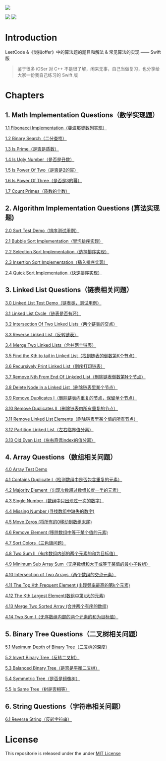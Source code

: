 ![](res/header.png)

![](https://img.shields.io/badge/language-C%2B%2B-F14E7E.svg)   ![](https://img.shields.io/badge/judgement-passing-brightgreen.svg)


# Introduction

LeetCode &《剑指offer》中的算法题的题目和解法 & 常见算法的实现 —— Swift 版

> 鉴于很多 iOSer 对 C++ 不是很了解，闲来无事，自己当做复习，也分享给大家一份我自己练习的 Swift 版

# Chapters

## 1. Math  Implementation Questions（数学实现题）

[1.1 Fibonacci Implementation（斐波那契数列实现）](https://github.com/knightsj/awesome-algorithm-question-solution/tree/master/%5B1%5D.%20Math%20Implementation/1.1%20Fibonacci%20Implementation)

[1.2 Binary Search（二分查找）](https://github.com/knightsj/awesome-algorithm-question-solution/tree/master/%5B1%5D.%20Math%20Implementation/1.2%20Binary%20Search)

[1.3 Is Prime（是否是质数）](https://github.com/knightsj/awesome-algorithm-question-solution/tree/master/%5B1%5D.%20Math%20Implementation/1.3%20Is%20Prime)

[1.4 Is Ugly Number（是否是丑数）](https://github.com/knightsj/awesome-algorithm-question-solution/tree/master/%5B1%5D.%20Math%20Implementation/1.4%20Is%20Ugly%20Number)

[1.5 Is Power Of Two（是否是2的幂）](https://github.com/knightsj/awesome-algorithm-question-solution/tree/master/%5B1%5D.%20Math%20Implementation/1.5%20Is%20Power%20Of%20Two)

[1.6 Is Power Of Three（是否是3的幂）](https://github.com/knightsj/awesome-algorithm-question-solution/tree/master/%5B1%5D.%20Math%20Implementation/1.6%20Is%20Power%20Of%20Three)

[1.7 Count Primes（质数的个数）](https://github.com/knightsj/awesome-algorithm-question-solution/tree/master/%5B1%5D.%20Math%20Implementation/1.7%20Count%20Primes)


## 2. Algorithm Implementation Questions (算法实现题)

[2.0 Sort Test Demo（排序测试用例）](https://github.com/knightsj/awesome-algorithm-question-solution/tree/master/%5B2%5D.%20Algorithm%20Implementation/2.0%20Sort%20Test%20Demo)

[2.1 Bubble Sort Implementation（冒泡排序实现）](https://github.com/knightsj/awesome-algorithm-question-solution/tree/master/%5B2%5D.%20Algorithm%20Implementation/2.1%20Bubble%20Sort%20Implementation)

[2.2 Selection Sort Implementation（选择排序实现）](https://github.com/knightsj/awesome-algorithm-question-solution/tree/master/%5B2%5D.%20Algorithm%20Implementation/2.2%20Selection%20Sort%20Implementation)

[2.3 Insertion Sort Implementation（插入排序实现）](https://github.com/knightsj/awesome-algorithm-question-solution/tree/master/%5B2%5D.%20Algorithm%20Implementation/2.3%20Insertion%20Sort%20Implementation)

[2.4 Quick Sort Implementation（快速排序实现）](https://github.com/knightsj/awesome-algorithm-question-solution/tree/master/%5B2%5D.%20Algorithm%20Implementation/2.4%20Quick%20Sort%20Implementation)


## 3. Linked List Questions（链表相关问题）

[3.0 Linked List Test Demo（链表类，测试用例）](https://github.com/knightsj/awesome-algorithm-question-solution/tree/master/%5B3%5D.%20Linked%20List/3.0%20Linked%20List%20Test%20Demo)

[3.1 Linked List Cycle（链表是否有环）](https://github.com/knightsj/awesome-algorithm-question-solution/tree/master/%5B3%5D.%20Linked%20List/3.1%20Linked%20List%20Cycle)

[3.2 Intersection Of Two Linked Lists（两个链表的交点）](https://github.com/knightsj/awesome-algorithm-question-solution/tree/master/%5B3%5D.%20Linked%20List/3.2%20Intersection%20Of%20Two%20Linked%20Lists)

 [3.3 Reverse Linked List（反转链表）](https://github.com/knightsj/awesome-algorithm-question-solution/tree/master/%5B3%5D.%20Linked%20List/3.3%20Reverse%20Linked%20List)

[3.4 Merge Two Linked Lists（合并两个链表）](https://github.com/knightsj/awesome-algorithm-question-solution/tree/master/%5B3%5D.%20Linked%20List/3.4%20Merge%20Two%20Linked%20Lists)

[3.5 Find the Kth to tail in Linked List（找到链表的倒数第K个节点）](https://github.com/knightsj/awesome-algorithm-question-solution/tree/master/%5B3%5D.%20Linked%20List/3.5%20Find%20the%20Kth%20to%20tail%20in%20Linked%20List)

[3.6 Recursively Print Linked List（倒序打印链表）](https://github.com/knightsj/awesome-algorithm-question-solution/tree/master/%5B3%5D.%20Linked%20List/3.6%20Recursively%20Print%20Linked%20List%20)

[3.7 Remove Nth From End Of Linkded List（删除链表倒数第N个节点）](https://github.com/knightsj/awesome-algorithm-question-solution/tree/master/%5B3%5D.%20Linked%20List/3.7%20Remove%20Nth%20From%20End%20Of%20Linkded%20List)

[3.8 Delete Node in a Linked List（删除链表里某个节点）](https://github.com/knightsj/awesome-algorithm-question-solution/tree/master/%5B3%5D.%20Linked%20List/3.8%20Delete%20Node%20in%20a%20Linked%20List/)

[3.9 Remove Duplicates I（删除链表内重复的节点，保留单个节点）](https://github.com/knightsj/awesome-algorithm-question-solution/tree/master/%5B3%5D.%20Linked%20List/3.9%20Remove%20Duplicates%20I)

[3.10 Remove Duplicates II（删除链表内所有重复的节点）](https://github.com/knightsj/awesome-algorithm-question-solution/tree/master/%5B3%5D.%20Linked%20List/3.10%20Remove%20Duplicates%20II)

[3.11 Remove Linked List Elements（删除链表里某个值的所有节点）](https://github.com/knightsj/awesome-algorithm-question-solution/tree/master/%5B3%5D.%20Linked%20List/3.11%20Remove%20Linked%20List%20Elements)

[3.12 Partition Linked List（左右临界值分离）](https://github.com/knightsj/awesome-algorithm-question-solution/tree/master/%5B3%5D.%20Linked%20List/3.12%20Partition%20Linked%20List)

[3.13 Old Even List（左右奇偶index的值分离）](https://github.com/knightsj/awesome-algorithm-question-solution/tree/master/%5B3%5D.%20Linked%20List/3.13%20Old%20Evem%20List)

## 4. Array Questions（数组相关问题）

[4.0 Array Test Demo](https://github.com/knightsj/awesome-algorithm-question-solution/tree/master/%5B4%5D.%20Array/4.0%20Array%20Test%20demo)

[4.1 Contains Duplicate I（检测数组中是否包含重复的元素）](https://github.com/knightsj/awesome-algorithm-question-solution/tree/master/%5B4%5D.%20Array/4.1%20Contains%20Duplicate%20I)

[4.2 Majority Element（出现次数超过数组长度一半的元素）](https://github.com/knightsj/awesome-algorithm-question-solution/tree/master/%5B4%5D.%20Array/4.2%20Majority%20Element)

[4.3 Single Number（数组中只出现过一次的数字）](https://github.com/knightsj/awesome-algorithm-question-solution/tree/master/%5B4%5D.%20Array/4.3%20Single%20Number)

[4.4 Missing Number (寻找数组中缺失的数字)](https://github.com/knightsj/awesome-algorithm-question-solution/tree/master/%5B4%5D.%20Array/4.4%20Missing%20Number)

[4.5 Move Zeros (将所有的0移动到数组末尾)](https://github.com/knightsj/awesome-algorithm-question-solution/tree/master/%5B4%5D.%20Array/4.5%20Move%20Zeros)

[4.6 Remove Element (移除数组中等于某个值的元素)](https://github.com/knightsj/awesome-algorithm-question-solution/tree/master/%5B4%5D.%20Array/4.6%20Remove%20Element)

[4.7 Sort Colors（三色旗问题）](https://github.com/knightsj/awesome-algorithm-question-solution/tree/master/%5B4%5D.%20Array/4.7%20Sort%20Colors)

[4.8 Two Sum II（有序数组内部的两个元素的和为目标值）](https://github.com/knightsj/awesome-algorithm-question-solution/tree/master/%5B4%5D.%20Array/4.8%20Two%20Sum%20II)

[4.9 Minimum Sub Array Sum（无序数组和大于或等于某值的最小子数组）](https://github.com/knightsj/awesome-algorithm-question-solution/tree/master/%5B4%5D.%20Array/4.9%20Minimum%20Sub%20Array%20Sum)

[4.10 Intersection of Two Arrays（两个数组的交点元素）](https://github.com/knightsj/awesome-algorithm-question-solution/tree/master/%5B4%5D.%20Array/4.10%20Intersection%20of%20Two%20Arrays)

[4.11 The Top Kth Frequent Element  (出现频率最高的第k个元素)](https://github.com/knightsj/awesome-algorithm-question-solution/tree/master/%5B4%5D.%20Array/4.11%20The%20Top%20Kth%20Frequent%20Element )

[4.12 The Kth Largest Element(数组中第k大的元素)](https://github.com/knightsj/awesome-algorithm-question-solution/tree/master/%5B4%5D.%20Array/4.12%20The%20Kth%20Largest%20Element)

[4.13 Merge Two Sorted Array (合并两个有序的数组)](https://github.com/knightsj/awesome-algorithm-question-solution/tree/master/%5B4%5D.%20Array/4.13%20Merge%20Two%20Sorted%20Array)

[4.14 Two Sum I（无序数组内部的两个元素的和为目标值）](https://github.com/knightsj/awesome-algorithm-question-solution/tree/master/%5B4%5D.%20Array/4.14%20Two%20Sum%20I)

## 5. Binary Tree Questions（二叉树相关问题）

[5.1 Maximum Depth of Binary Tree（二叉树的深度）](https://github.com/knightsj/awesome-algorithm-question-solution/tree/master/%5B5%5D.%20Tree/5.1%20Maximum%20Depth%20Of%20Binary%20Tree)

[5.2 Invert Binary Tree（反转二叉树）](https://github.com/knightsj/awesome-algorithm-question-solution/tree/master/%5B5%5D.%20Tree/5.2%20Invert%20Binary%20Tree)

[5.3 Balanced Binary Tree（是否是平衡二叉树）](https://github.com/knightsj/awesome-algorithm-question-solution/tree/master/%5B5%5D.%20Tree/5.3%20Balanced%20Binary%20Tree)

[5.4 Symmetric Tree（是否是镜像树）](https://github.com/knightsj/awesome-algorithm-question-solution/tree/master/%5B5%5D.%20Tree/5.4%20Symmetric%20Tree)

[5.5 Is Same Tree（树是否相等）](https://github.com/knightsj/awesome-algorithm-question-solution/tree/master/%5B5%5D.%20Tree/5.5%20Is%20Same%20Tree)

## 6. String Questions（字符串相关问题）

[6.1 Reverse String（反转字符串）](https://github.com/knightsj/awesome-algorithm-question-solution/tree/master/%5B5%6D.%20String/6.1%20Reverse%20String)

# License

This repositorie is released under the under [MIT License](https://github.com/knightsj/awesome-algorithm-question-solution/blob/master/LICENSE)


